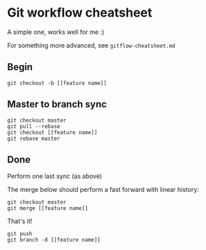 Git workflow cheatsheet
=======================

A simple one, works well for me :)

For something more advanced, see `gitflow-cheatsheet.md`

Begin
-----

```
git checkout -b [[feature name]]
```

Master to branch sync
---------------------

```
git checkout master
git pull --rebase
git checkout [[feature name]]
git rebase master
```

Done
----

Perform one last sync (as above)

The merge below should perform a fast forward with linear history:

```
git checkout master
git merge [[feature name]]
```

That's it!

```
git push
git branch -d [[feature name]]
```
